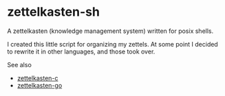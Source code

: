 # zettelkasten-sh
A zettelkasten (knowledge management system) written for posix shells.

I created this little script for organizing my zettels. At some point I decided to rewrite it in other languages, and those took over.

See also
- [zettelkasten-c](https://github.com/danielcft/zettelkasten-c)
- [zettelkasten-go](https://github.com/danielcft/zettelkasten-go)
